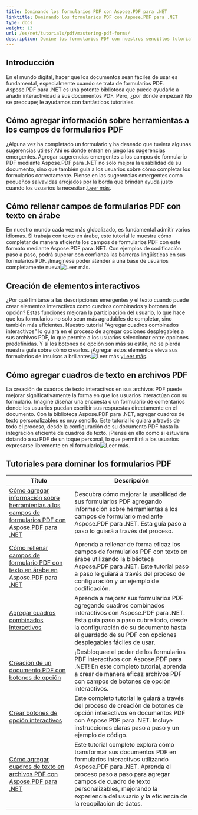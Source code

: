 ```yaml
---
title: Dominando los formularios PDF con Aspose.PDF para .NET
linktitle: Dominando los formularios PDF con Aspose.PDF para .NET
type: docs
weight: 13
url: /es/net/tutorials/pdf/mastering-pdf-forms/
description: Domine los formularios PDF con nuestros sencillos tutoriales de Aspose.PDF para .NET. Aprenda a agregar información sobre herramientas, completar campos y crear componentes interactivos.
---
```

## Introducción

En el mundo digital, hacer que los documentos sean fáciles de usar es fundamental, especialmente cuando se trata de formularios PDF. Aspose.PDF para .NET es una potente biblioteca que puede ayudarle a añadir interactividad a sus documentos PDF. Pero, ¿por dónde empezar? No se preocupe; le ayudamos con fantásticos tutoriales.

## Cómo agregar información sobre herramientas a los campos de formularios PDF

 ¿Alguna vez ha completado un formulario y ha deseado que tuviera algunas sugerencias útiles? Ahí es donde entran en juego las sugerencias emergentes. Agregar sugerencias emergentes a los campos de formulario PDF mediante Aspose.PDF para .NET no solo mejora la usabilidad de su documento, sino que también guía a los usuarios sobre cómo completar los formularios correctamente. Piense en las sugerencias emergentes como pequeños salvavidas arrojados por la borda que brindan ayuda justo cuando los usuarios la necesitan.[Leer más](./adding-tooltips-to-pdf-form-fields/).

## Cómo rellenar campos de formularios PDF con texto en árabe

En nuestro mundo cada vez más globalizado, es fundamental admitir varios idiomas. Si trabaja con texto en árabe, este tutorial le muestra cómo completar de manera eficiente los campos de formularios PDF con este formato mediante Aspose.PDF para .NET. Con ejemplos de codificación paso a paso, podrá superar con confianza las barreras lingüísticas en sus formularios PDF. ¡Imagínese poder atender a una base de usuarios completamente nueva![Leer más](./fill-pdf-form-fields-with-arabic-text/).

## Creación de elementos interactivos

 ¿Por qué limitarse a las descripciones emergentes y el texto cuando puede crear elementos interactivos como cuadros combinados y botones de opción? Estas funciones mejoran la participación del usuario, lo que hace que los formularios no solo sean más agradables de completar, sino también más eficientes. Nuestro tutorial "Agregar cuadros combinados interactivos" lo guiará en el proceso de agregar opciones desplegables a sus archivos PDF, lo que permite a los usuarios seleccionar entre opciones predefinidas. Y si los botones de opción son más su estilo, no se pierda nuestra guía sobre cómo crearlos. ¡Agregar estos elementos eleva sus formularios de insulsos a brillantes![Leer más](./add-interactive-combo-boxes/) y[Leer más](./create-interactive-radio-buttons/).


## Cómo agregar cuadros de texto en archivos PDF

La creación de cuadros de texto interactivos en sus archivos PDF puede mejorar significativamente la forma en que los usuarios interactúan con su formulario. Imagine diseñar una encuesta o un formulario de comentarios donde los usuarios puedan escribir sus respuestas directamente en el documento. Con la biblioteca Aspose.PDF para .NET, agregar cuadros de texto personalizables es muy sencillo. Este tutorial lo guiará a través de todo el proceso, desde la configuración de su documento PDF hasta la integración eficiente de cuadros de texto. ¡Piense en ello como si estuviera dotando a su PDF de un toque personal, lo que permitirá a los usuarios expresarse libremente en el formulario![Leer más](./adding-text-boxes/).

## Tutoriales para dominar los formularios PDF
| Título | Descripción |
| --- | --- | 
| [Cómo agregar información sobre herramientas a los campos de formularios PDF con Aspose.PDF para .NET](./adding-tooltips-to-pdf-form-fields/) | Descubra cómo mejorar la usabilidad de sus formularios PDF agregando información sobre herramientas a los campos de formulario mediante Aspose.PDF para .NET. Esta guía paso a paso lo guiará a través del proceso. |  
| [Cómo rellenar campos de formulario PDF con texto en árabe en Aspose.PDF para .NET](./fill-pdf-form-fields-with-arabic-text/) | Aprenda a rellenar de forma eficaz los campos de formularios PDF con texto en árabe utilizando la biblioteca Aspose.PDF para .NET. Este tutorial paso a paso le guiará a través del proceso de configuración y un ejemplo de codificación. |  
| [Agregar cuadros combinados interactivos](./add-interactive-combo-boxes/) | Aprenda a mejorar sus formularios PDF agregando cuadros combinados interactivos con Aspose.PDF para .NET. Esta guía paso a paso cubre todo, desde la configuración de su documento hasta el guardado de su PDF con opciones desplegables fáciles de usar. |  
| [Creación de un documento PDF con botones de opción](./creating-pdf-document-with-radio-buttons/) | ¡Desbloquee el poder de los formularios PDF interactivos con Aspose.PDF para .NET! En este completo tutorial, aprenda a crear de manera eficaz archivos PDF con campos de botones de opción interactivos. |  
| [Crear botones de opción interactivos](./create-interactive-radio-buttons/) | Este completo tutorial le guiará a través del proceso de creación de botones de opción interactivos en documentos PDF con Aspose.PDF para .NET. Incluye instrucciones claras paso a paso y un ejemplo de código. |  
| [Cómo agregar cuadros de texto en archivos PDF con Aspose.PDF para .NET](./adding-text-boxes/) | Este tutorial completo explora cómo transformar sus documentos PDF en formularios interactivos utilizando Aspose.PDF para .NET. Aprenda el proceso paso a paso para agregar campos de cuadro de texto personalizables, mejorando la experiencia del usuario y la eficiencia de la recopilación de datos. |  
